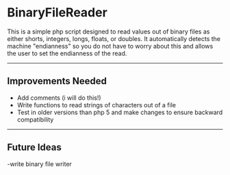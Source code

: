 # BinaryFileReader
This is a simple php script designed to read values out of binary files as either shorts, integers, longs, floats, or doubles. It automatically detects the machine "endianness" so you do not have to worry about this and allows the user to set the endianness of the read.

-------------------
Improvements Needed
-------------------
- Add comments (i will do this!)
- Write functions to read strings of characters out of a file
- Test in older versions than php 5 and make changes to ensure backward compatibility
-------------------
Future Ideas
-------------------
-write binary file writer
